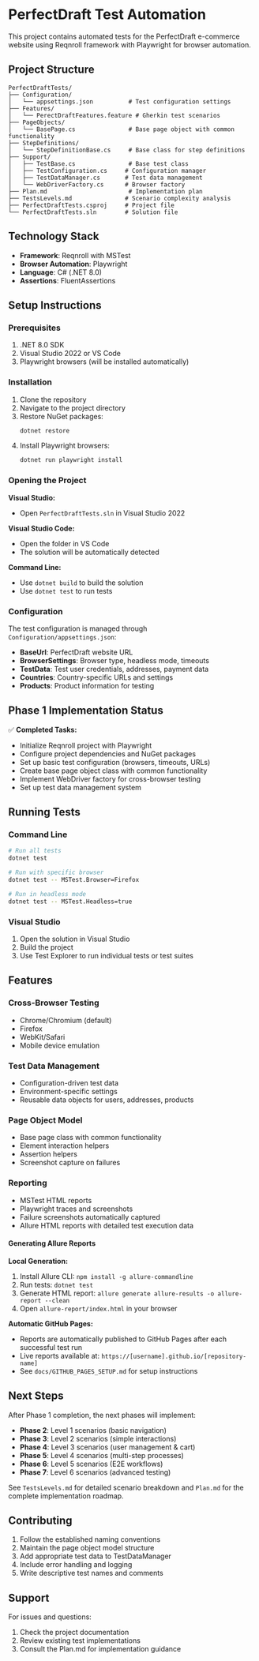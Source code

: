 # PerfectDraft Test Automation

This project contains automated tests for the PerfectDraft e-commerce website using Reqnroll framework with Playwright for browser automation.

## Project Structure

```
PerfectDraftTests/
├── Configuration/
│   └── appsettings.json          # Test configuration settings
├── Features/
│   └── PerectDraftFeatures.feature # Gherkin test scenarios
├── PageObjects/
│   └── BasePage.cs               # Base page object with common functionality
├── StepDefinitions/
│   └── StepDefinitionBase.cs     # Base class for step definitions
├── Support/
│   ├── TestBase.cs               # Base test class
│   ├── TestConfiguration.cs     # Configuration manager
│   ├── TestDataManager.cs       # Test data management
│   └── WebDriverFactory.cs      # Browser factory
├── Plan.md                       # Implementation plan
├── TestsLevels.md               # Scenario complexity analysis
├── PerfectDraftTests.csproj     # Project file
└── PerfectDraftTests.sln        # Solution file
```

## Technology Stack

- **Framework**: Reqnroll with MSTest
- **Browser Automation**: Playwright
- **Language**: C# (.NET 8.0)
- **Assertions**: FluentAssertions

## Setup Instructions

### Prerequisites

1. .NET 8.0 SDK
2. Visual Studio 2022 or VS Code
3. Playwright browsers (will be installed automatically)

### Installation

1. Clone the repository
2. Navigate to the project directory
3. Restore NuGet packages:
   ```bash
   dotnet restore
   ```
4. Install Playwright browsers:
   ```bash
   dotnet run playwright install
   ```

### Opening the Project

**Visual Studio:**
- Open `PerfectDraftTests.sln` in Visual Studio 2022

**Visual Studio Code:**
- Open the folder in VS Code
- The solution will be automatically detected

**Command Line:**
- Use `dotnet build` to build the solution
- Use `dotnet test` to run tests

### Configuration

The test configuration is managed through `Configuration/appsettings.json`:

- **BaseUrl**: PerfectDraft website URL
- **BrowserSettings**: Browser type, headless mode, timeouts
- **TestData**: Test user credentials, addresses, payment data
- **Countries**: Country-specific URLs and settings
- **Products**: Product information for testing

## Phase 1 Implementation Status

✅ **Completed Tasks:**
- Initialize Reqnroll project with Playwright
- Configure project dependencies and NuGet packages  
- Set up basic test configuration (browsers, timeouts, URLs)
- Create base page object class with common functionality
- Implement WebDriver factory for cross-browser testing
- Set up test data management system

## Running Tests

### Command Line
```bash
# Run all tests
dotnet test

# Run with specific browser
dotnet test -- MSTest.Browser=Firefox

# Run in headless mode
dotnet test -- MSTest.Headless=true
```

### Visual Studio
1. Open the solution in Visual Studio
2. Build the project
3. Use Test Explorer to run individual tests or test suites

## Features

### Cross-Browser Testing
- Chrome/Chromium (default)
- Firefox
- WebKit/Safari
- Mobile device emulation

### Test Data Management
- Configuration-driven test data
- Environment-specific settings
- Reusable data objects for users, addresses, products

### Page Object Model
- Base page class with common functionality
- Element interaction helpers
- Assertion helpers
- Screenshot capture on failures

### Reporting
- MSTest HTML reports
- Playwright traces and screenshots
- Failure screenshots automatically captured
- Allure HTML reports with detailed test execution data

#### Generating Allure Reports

**Local Generation:**
1. Install Allure CLI: `npm install -g allure-commandline`
2. Run tests: `dotnet test`
3. Generate HTML report: `allure generate allure-results -o allure-report --clean`
4. Open `allure-report/index.html` in your browser

**Automatic GitHub Pages:**
- Reports are automatically published to GitHub Pages after each successful test run
- Live reports available at: `https://[username].github.io/[repository-name]`
- See `docs/GITHUB_PAGES_SETUP.md` for setup instructions

## Next Steps

After Phase 1 completion, the next phases will implement:

- **Phase 2**: Level 1 scenarios (basic navigation)
- **Phase 3**: Level 2 scenarios (simple interactions)
- **Phase 4**: Level 3 scenarios (user management & cart)
- **Phase 5**: Level 4 scenarios (multi-step processes)
- **Phase 6**: Level 5 scenarios (E2E workflows)
- **Phase 7**: Level 6 scenarios (advanced testing)

See `TestsLevels.md` for detailed scenario breakdown and `Plan.md` for the complete implementation roadmap.

## Contributing

1. Follow the established naming conventions
2. Maintain the page object model structure
3. Add appropriate test data to TestDataManager
4. Include error handling and logging
5. Write descriptive test names and comments

## Support

For issues and questions:
1. Check the project documentation
2. Review existing test implementations
3. Consult the Plan.md for implementation guidance